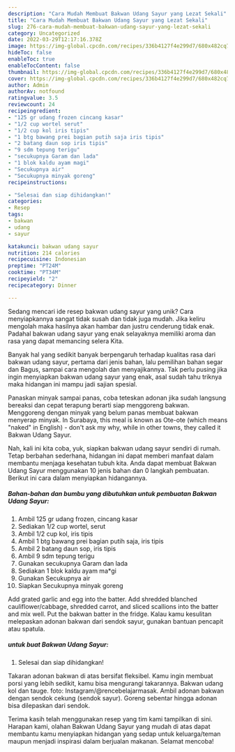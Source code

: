 ```yaml
---
description: "Cara Mudah Membuat Bakwan Udang Sayur yang Lezat Sekali"
title: "Cara Mudah Membuat Bakwan Udang Sayur yang Lezat Sekali"
slug: 276-cara-mudah-membuat-bakwan-udang-sayur-yang-lezat-sekali
category: Uncategorized
date: 2022-03-29T12:17:16.378Z
image: https://img-global.cpcdn.com/recipes/336b4127f4e299d7/680x482cq70/bakwan-udang-sayur-foto-resep-utama.jpg
hideToc: false
enableToc: true
enableTocContent: false
thumbnail: https://img-global.cpcdn.com/recipes/336b4127f4e299d7/680x482cq70/bakwan-udang-sayur-foto-resep-utama.jpg
cover: https://img-global.cpcdn.com/recipes/336b4127f4e299d7/680x482cq70/bakwan-udang-sayur-foto-resep-utama.jpg
author: Admin
authorAv: notfound
ratingvalue: 3.5
reviewcount: 24
recipeingredient:
- "125 gr udang frozen cincang kasar"
- "1/2 cup wortel serut"
- "1/2 cup kol iris tipis"
- "1 btg bawang prei bagian putih saja iris tipis"
- "2 batang daun sop iris tipis"
- "9 sdm tepung terigu"
- "secukupnya Garam dan lada"
- "1 blok kaldu ayam magi"
- "Secukupnya air"
- "Secukupnya minyak goreng"
recipeinstructions:

- "Selesai dan siap dihidangkan!"
categories:
- Resep
tags:
- bakwan
- udang
- sayur

katakunci: bakwan udang sayur 
nutrition: 214 calories
recipecuisine: Indonesian
preptime: "PT24M"
cooktime: "PT34M"
recipeyield: "2"
recipecategory: Dinner

---
```





Sedang mencari ide resep bakwan udang sayur yang unik? Cara menyiapkannya sangat tidak susah dan tidak juga mudah. Jika keliru mengolah maka hasilnya akan hambar dan justru cenderung tidak enak. Padahal bakwan udang sayur yang enak selayaknya memiliki aroma dan rasa yang dapat memancing selera Kita.





Banyak hal yang sedikit banyak berpengaruh terhadap kualitas rasa dari bakwan udang sayur, pertama dari jenis bahan, lalu pemilihan bahan segar dan Bagus, sampai cara mengolah dan menyajikannya. Tak perlu pusing jika ingin menyiapkan bakwan udang sayur yang enak,      asal sudah tahu triknya maka hidangan ini mampu jadi sajian spesial.














Panaskan minyak sampai panas, coba teteskan adonan jika sudah langsung bereaksi dan cepat terapung berarti siap menggoreng bakwan. Menggoreng dengan minyak yang belum panas membuat bakwan menyerap minyak. In Surabaya, this meal is known as Ote-ote (which means &#34;naked&#34; in English) - don&#39;t ask my why, while in other towns, they called it Bakwan Udang Sayur.






Nah, kali ini kita coba, yuk, siapkan bakwan udang sayur sendiri di rumah. Tetap berbahan sederhana, hidangan ini dapat memberi manfaat dalam membantu menjaga kesehatan tubuh kita. Anda dapat membuat Bakwan Udang Sayur menggunakan 10 jenis bahan dan 0 langkah pembuatan. Berikut ini cara dalam menyiapkan hidangannya.

<!--inarticleads1-->

##### Bahan-bahan dan bumbu yang dibutuhkan untuk pembuatan Bakwan Udang Sayur:

1. Ambil 125 gr udang frozen, cincang kasar
1. Sediakan 1/2 cup wortel, serut
1. Ambil 1/2 cup kol, iris tipis
1. Ambil 1 btg bawang prei bagian putih saja, iris tipis
1. Ambil 2 batang daun sop, iris tipis
1. Ambil 9 sdm tepung terigu
1. Gunakan secukupnya Garam dan lada
1. Sediakan 1 blok kaldu ayam ma*gi
1. Gunakan Secukupnya air
1. Siapkan Secukupnya minyak goreng


Add grated garlic and egg into the batter. Add shredded blanched cauliflower/cabbage, shredded carrot, and sliced scallions into the batter and mix well. Put the bakwan batter in the fridge. Kalau kamu kesulitan melepaskan adonan bakwan dari sendok sayur, gunakan bantuan pencapit atau spatula. 

<!--inarticleads2-->

#####  untuk buat Bakwan Udang Sayur:


1. Selesai dan siap dihidangkan!

Takaran adonan bakwan di atas bersifat fleksibel. Kamu ingin membuat porsi yang lebih sedikit, kamu bisa mengurangi takarannya. Bakwan udang kol dan tauge. foto: Instagram/@rencebelajarmasak. Ambil adonan bakwan dengan sendok cekung (sendok sayur). Goreng sebentar hingga adonan bisa dilepaskan dari sendok. 

Terima kasih telah menggunakan resep yang tim kami tampilkan di sini. Harapan kami, olahan Bakwan Udang Sayur yang mudah di atas dapat membantu kamu menyiapkan hidangan yang sedap untuk keluarga/teman maupun menjadi inspirasi dalam berjualan makanan. Selamat mencoba!
